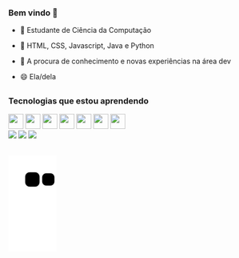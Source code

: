 ### Bem vindo 👋

- 🔭 Estudante de Ciência da Computação  
- 🌱 HTML, CSS, Javascript, Java e Python
- 👯 A procura de conhecimento e novas experiências na área dev
- 😄 Ela/dela

  ##
  
 ### Tecnologias que estou aprendendo
 <div>
  <img src="https://cdn.jsdelivr.net/gh/devicons/devicon/icons/html5/html5-original.svg" width="30" height="30"/>
  <img src="https://cdn.jsdelivr.net/gh/devicons/devicon/icons/css3/css3-original.svg" width="30" height="30" />
  <img src="https://cdn.jsdelivr.net/gh/devicons/devicon/icons/javascript/javascript-original.svg" width="30" height="30"/>
  <img src="https://cdn.jsdelivr.net/gh/devicons/devicon/icons/java/java-original.svg" width="30" height="30" />
  <img src="https://cdn.jsdelivr.net/gh/devicons/devicon/icons/nodejs/nodejs-original.svg" width="30" height="30" />
  <img src="https://cdn.jsdelivr.net/gh/devicons/devicon/icons/vuejs/vuejs-original.svg" width="30" height="30"/>
  <img src="https://cdn.jsdelivr.net/gh/devicons/devicon/icons/mysql/mysql-original.svg" width="30" height="30" />
</div>
  

<div>
  <a href="https://instagram.com/seu-usuário-instagram-aqui" target="_blank"><img src="https://img.shields.io/badge/-Instagram-%23E4405F?style=for-the-badge&logo=instagram&logoColor=white" target="_blank"></a>
  <a href = "mailto:contato@seu-usuário-aqui"><img src="https://img.shields.io/badge/Gmail-D14836?style=for-the-badge&logo=gmail&logoColor=white" target="_blank"></a>
  <a href="https://www.linkedin.com/in/seu-usuário-linkedln-aqui" target="_blank"><img src="https://img.shields.io/badge/-LinkedIn-%230077B5?style=for-the-badge&logo=linkedin&logoColor=white" target="_blank"></a>   
</div>
<br>
<div>
  
  ![Snake animation](https://github.com/rafaballerini/rafaballerini/blob/output/github-contribution-grid-snake.svg)
 
</div>
